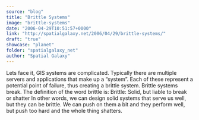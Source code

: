```yaml
---
source: "blog"
title: "Brittle Systems"
image: "brittle-systems"
date: "2006-04-29T10:51:57+0000"
link: "http://spatialgalaxy.net/2006/04/29/brittle-systems/"
draft: "true"
showcase: "planet"
folder: "spatialgalaxy_net"
author: "Spatial Galaxy"
---
```


Lets face it, GIS systems are complicated. Typically there are multiple servers and applications that make up a &ldquo;system&rdquo;. Each of these represent a potential point of failure, thus creating a brittle system. Brittle systems break. The definition of the word brittle is:
Brittle: Solid, but liable to break or shatter
In other words, we can design solid systems that serve us well, but they can be brittle. We can push on them a bit and they perform well, but push too hard and the whole thing shatters.
